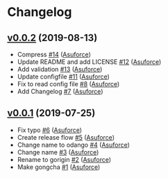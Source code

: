 # Changelog

## [v0.0.2](https://github.com/Asuforce/odango/compare/v0.0.1...v0.0.2) (2019-08-13)

* Compress [#14](https://github.com/Asuforce/odango/pull/14) ([Asuforce](https://github.com/Asuforce))
* Update README and add LICENSE [#12](https://github.com/Asuforce/odango/pull/12) ([Asuforce](https://github.com/Asuforce))
* Add validation [#13](https://github.com/Asuforce/odango/pull/13) ([Asuforce](https://github.com/Asuforce))
* Update configfile [#11](https://github.com/Asuforce/odango/pull/11) ([Asuforce](https://github.com/Asuforce))
* Fix to read config file [#8](https://github.com/Asuforce/odango/pull/8) ([Asuforce](https://github.com/Asuforce))
* Add Changelog [#7](https://github.com/Asuforce/odango/pull/7) ([Asuforce](https://github.com/Asuforce))

## [v0.0.1](https://github.com/Asuforce/odango/compare/8a3bd9090cf8...v0.0.1) (2019-07-25)

* Fix typo [#6](https://github.com/Asuforce/odango/pull/6) ([Asuforce](https://github.com/Asuforce))
* Create release flow [#5](https://github.com/Asuforce/odango/pull/5) ([Asuforce](https://github.com/Asuforce))
* Change name to odango [#4](https://github.com/Asuforce/odango/pull/4) ([Asuforce](https://github.com/Asuforce))
* Change name [#3](https://github.com/Asuforce/odango/pull/3) ([Asuforce](https://github.com/Asuforce))
* Rename to gorigin [#2](https://github.com/Asuforce/odango/pull/2) ([Asuforce](https://github.com/Asuforce))
* Make gongcha [#1](https://github.com/Asuforce/odango/pull/1) ([Asuforce](https://github.com/Asuforce))
